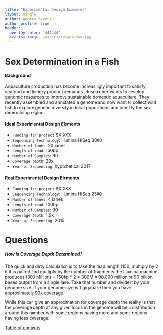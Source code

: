 ```yaml
---
title: "Experimental Design Examples"
layout: single
author: Andrew Severin
author_profile: true
header:
  overlay_color: "444444"
  overlay_image: /assets/images/dna.jpg
---
```




# Sex Determination in a Fish

#### Background
Aquaculture production has become increasingly important to satisfy seafood and fishery product demands. Researcher wants to develop genomic resources to improve sustainable domestic aquaculture.  They recently assembled and annotated a genome and now want to collect wild fish to explore genetic diversity in local populations and identify the sex determining region.

#### Ideal Experimental Design Elements
* ```Funding for project``` $X,XXX
* ```Sequencing Technology```: Illumina HiSeq 3000
* ```Number of lanes```: 20 lanes
* ```Length of read```: 150bp
* ```Number of Samples```: 90
* ```Coverage Depth```: 29x
* ```Year of Sequencing```: hypothetical 2017

#### Real Experimental Design Elements
* ```Funding for project``` $X,XXX
* ```Sequencing Technology```: Illumina HiSeq 2500
* ```Number of lanes```: 4 lanes
* ```Length of read```: 100bp
* ```Number of Samples```: 90
* ```Coverage Depth```: 1.9x
* ```Year of Sequencing```: 2015


# Questions  

##### How is Coverage Depth Determined?

The quick and dirty calculation is to take the read length (150) multiply by 2 if it is paired end multiply by the number of fragments the Illumina machine produces (300 Million) = 150bp * 2 * 300M = 90,000 million or 90 billion bases output from a single lane.  Take that number and divide it by your genome size.  If your genome size is 1 gigabase then you have approximately 90x coverage.

While this can give an approximation for coverage depth the reality is that the coverage depth at any given locus in the genome will be a distribution around this number with some regions having more and some regions having less coverage.

[Table of contents](https://isugenomics.github.io/bioinformatics-workbook/)
